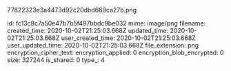 77822323e3a4473d92c20dbd669ca27b.png

id: fc13c8c7a50e47b7b5f497bbdc9be032
mime: image/png
filename: 
created_time: 2020-10-02T21:25:03.668Z
updated_time: 2020-10-02T21:25:03.668Z
user_created_time: 2020-10-02T21:25:03.668Z
user_updated_time: 2020-10-02T21:25:03.668Z
file_extension: png
encryption_cipher_text: 
encryption_applied: 0
encryption_blob_encrypted: 0
size: 327244
is_shared: 0
type_: 4
